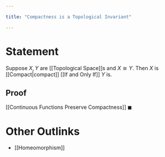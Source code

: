```yaml
---

title: "Compactness is a Topological Invariant"

---
```

# Statement
Suppose $X, Y$ are [[Topological Space]]s and $X \cong Y$. Then $X$ is [[Compact|compact]] [[If and Only If]] $Y$ is.

## Proof
[[Continuous Functions Preserve Compactness]] $\blacksquare$

# Other Outlinks
- [[Homeomorphism]]